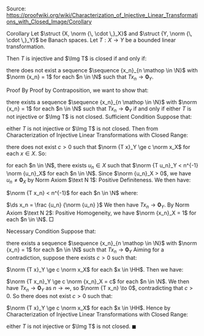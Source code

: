 # 

Source: https://proofwiki.org/wiki/Characterization_of_Injective_Linear_Transformations_with_Closed_Image/Corollary



Corollary
Let $\struct {X, \norm {\, \cdot \,}_X}$ and $\struct {Y, \norm {\, \cdot \,}_Y}$ be Banach spaces. 
Let $T : X \to Y$ be a bounded linear transformation.

Then $T$ is injective and $\Img T$ is closed if and only if:

there does not exist a sequence $\sequence {x_n}_{n \mathop \in \N}$ with $\norm {x_n} = 1$ for each $n \in \N$ such that $T x_n \to {\mathbf 0}_Y$.


Proof
By Proof by Contraposition, we want to show that:

there exists a sequence $\sequence {x_n}_{n \mathop \in \N}$ with $\norm {x_n} = 1$ for each $n \in \N$ such that $T x_n \to {\mathbf 0}_Y$ if and only if either $T$ is not injective or $\Img T$ is not closed.
Sufficient Condition
Suppose that:

either $T$ is not injective or $\Img T$ is not closed.
Then from Characterization of Injective Linear Transformations with Closed Range:

there does not exist $c > 0$ such that $\norm {T x}_Y \ge c \norm x_X$ for each $x \in X$.
So:

for each $n \in \N$, there exists $u_n \in X$ such that $\norm {T u_n}_Y < n^{-1} \norm {u_n}_X$ for each $n \in \N$.
Since $\norm {u_n}_X > 0$, we have $u_n \ne {\mathbf 0}_X$ by Norm Axiom $\text N 1$: Positive Definiteness. 
We then have:

$\norm {T x_n} < n^{-1}$ for each $n \in \N$
where:

$\ds x_n = \frac {u_n} {\norm {u_n} }$
We then have $T x_n \to {\mathbf 0}_Y$. 
By Norm Axiom $\text N 2$: Positive Homogeneity, we have $\norm {x_n}_X = 1$ for each $n \in \N$.
$\Box$


Necessary Condition
Suppose that:

there exists a sequence $\sequence {x_n}_{n \mathop \in \N}$ with $\norm {x_n} = 1$ for each $n \in \N$ such that $T x_n \to {\mathbf 0}_Y$
Aiming for a contradiction, suppose there exists $c > 0$ such that:

$\norm {T x}_Y \ge c \norm x_X$ for each $x \in \HH$.
Then we have:

$\norm {T x_n}_Y \ge c \norm {x_n}_X = c$ for each $n \in \N$.
We then have $T x_n \to {\mathbf 0}_Y$ as $n \to \infty$, so $\norm {T x_n} \to 0$, contradicting that $c > 0$. 
So there does not exist $c > 0$ such that:

$\norm {T x}_Y \ge c \norm x_X$ for each $x \in \HH$.
Hence by Characterization of Injective Linear Transformations with Closed Range:

either $T$ is not injective or $\Img T$ is not closed.
$\blacksquare$





